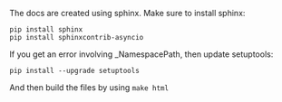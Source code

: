 The docs are created using sphinx. Make sure to install sphinx:

    pip install sphinx
    pip install sphinxcontrib-asyncio

If you get an error involving _NamespacePath, then update setuptools:

    pip install --upgrade setuptools

And then build the files by using `make html`